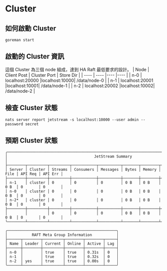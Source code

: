 # Cluster

## 如何啟動 Cluster
```
goreman start
```

## 啟動的 Cluster 資訊
這個 Cluster 為三個 node 組成，達到 HA Raft 最低要求的設計。
|  Node | Client Post     | Cluster Port  | Store Dir    |
|  ---- | ----            |----           |----          |
| n-0   | localhost:20000 |localhost:10000| /data/node-0 |
| n-1   | localhost:20001 |localhost:10001| /data/node-1 |
| n-2   | localhost:20002 |localhost:10002| /data/node-2 |


## 檢查 Cluster 狀態
```
nats server report jetstream -s localhost:10000 --user admin --password secret
```

## 預期 Cluster 狀態
```
╭───────────────────────────────────────────────────────────────────────────────────────────────╮
│                                       JetStream Summary                                       │
├────────┬─────────┬─────────┬───────────┬──────────┬───────┬────────┬──────┬─────────┬─────────┤
│ Server │ Cluster │ Streams │ Consumers │ Messages │ Bytes │ Memory │ File │ API Req │ API Err │
├────────┼─────────┼─────────┼───────────┼──────────┼───────┼────────┼──────┼─────────┼─────────┤
│ n-1    │ cluster │ 0       │ 0         │ 0        │ 0 B   │ 0 B    │ 0 B  │ 0       │ 0       │
│ n-0    │ cluster │ 0       │ 0         │ 0        │ 0 B   │ 0 B    │ 0 B  │ 0       │ 0       │
│ n-2*   │ cluster │ 0       │ 0         │ 0        │ 0 B   │ 0 B    │ 0 B  │ 0       │ 0       │
├────────┼─────────┼─────────┼───────────┼──────────┼───────┼────────┼──────┼─────────┼─────────┤
│        │         │ 0       │ 0         │ 0        │ 0 B   │ 0 B    │ 0 B  │ 0       │ 0       │
╰────────┴─────────┴─────────┴───────────┴──────────┴───────┴────────┴──────┴─────────┴─────────╯

╭─────────────────────────────────────────────────╮
│           RAFT Meta Group Information           │
├──────┬────────┬─────────┬────────┬────────┬─────┤
│ Name │ Leader │ Current │ Online │ Active │ Lag │
├──────┼────────┼─────────┼────────┼────────┼─────┤
│ n-0  │        │ true    │ true   │ 0.31s  │ 0   │
│ n-1  │        │ true    │ true   │ 0.32s  │ 0   │
│ n-2  │ yes    │ true    │ true   │ 0.00s  │ 0   │
╰──────┴────────┴─────────┴────────┴────────┴─────╯
```